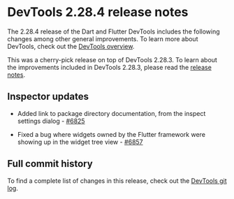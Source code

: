 # DevTools 2.28.4 release notes

The 2.28.4 release of the Dart and Flutter DevTools
includes the following changes among other general improvements.
To learn more about DevTools, check out the
[DevTools overview](https://docs.flutter.dev/tools/devtools/overview).

This was a cherry-pick release on top of DevTools 2.28.3.
To learn about the improvements included in DevTools 2.28.3, please read the
[release notes](/tools/devtools/release-notes/release-notes-2.28.3).

## Inspector updates

* Added link to package directory documentation, from the inspect settings dialog - [#6825](https://github.com/flutter/devtools/pull/6825)

* Fixed a bug where widgets owned by the Flutter framework were showing up in the widget tree view -
[#6857](https://github.com/flutter/devtools/pull/6857)

## Full commit history

To find a complete list of changes in this release, check out the
[DevTools git log](https://github.com/flutter/devtools/tree/v2.28.4).
